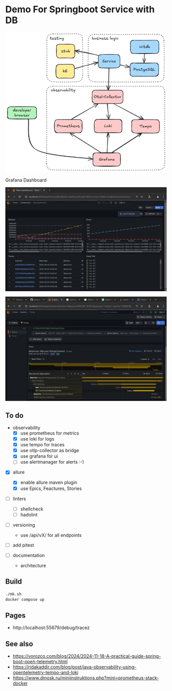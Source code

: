 # Demo For Springboot Service with DB

![](diagram.png)

Grafana Dashboard

![](screenshot.png)

![](traces.png)

## To do

- observability
  - [x] use prometheus for metrics
  - [x] use loki for logs
  - [x] use tempo for traces
  - [x] use otlp-collector as bridge
  - [x] use grafana for ui
  - [ ] use alertmanager for alerts :-)

- [x] allure
  - [x] enable allure maven plugin
  - [x] use Epics, Feactures, Stories

- [ ] linters
    - [ ] shellcheck
    - [ ] hadolint
 
- [ ] versioning
  - use /api/vX/ for all endpoints

- [ ] add pitest

- [ ] documentation
  - architecture 

## Build

```sh
./mk.sh
docker compose up
```

## Pages

 - http://localhost:55679/debug/tracez


## See also

- https://vorozco.com/blog/2024/2024-11-18-A-practical-guide-spring-boot-open-telemetry.html
- https://ridakaddir.com/blog/post/java-observability-using-opentelemetry-tempo-and-loki
- https://www.dmosk.ru/miniinstruktions.php?mini=prometheus-stack-docker
